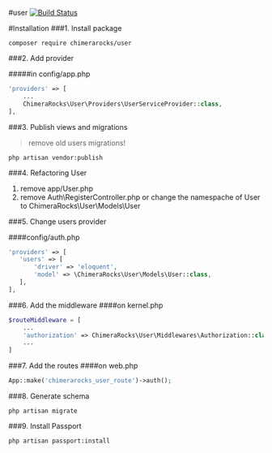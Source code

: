 #user
[![Build Status](https://travis-ci.org/chimerarocks/user.svg?branch=master)](https://travis-ci.org/chimerarocks/user)

#Installation
###1. Install package

```
composer require chimerarocks/user
```

###2. Add provider

#####in config/app.php

```php
'providers' => [
    ...
    ChimeraRocks\User\Providers\UserServiceProvider::class,
],
```

###3. Publish views and migrations
>remove old users migrations!

```
php artisan vendor:publish
```

###4. Refactoring User
1. remove app/User.php
2. remove Auth\RegisterController.php or change the namespache of User to ChimeraRocks\User\Models\User

###5. Change users provider

####config/auth.php

```php
'providers' => [
   'users' => [
       'driver' => 'eloquent',
       'model' => \ChimeraRocks\User\Models\User::class,
   ],
],
```
###6. Add the middleware
####on kernel.php

```php
$routeMiddleware = [
    ...
    'authorization' => ChimeraRocks\User\Middlewares\Authorization::class,
    ...
]
```

###7. Add the routes
####on web.php

```php
App::make('chimerarocks_user_route')->auth();
```

###8. Generate schema
```
php artisan migrate
```

###9. Install Passport
```
php artisan passport:install
```
